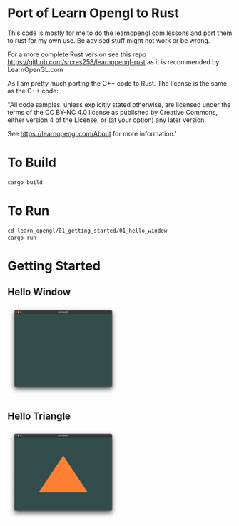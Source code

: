 # Port of Learn Opengl to Rust

This code is mostly for me to do the learnopengl.com lessons and port them to rust for my own use. Be advised stuff might not work or be wrong.

For a more complete Rust version see this repo https://github.com/srcres258/learnopengl-rust as it is recommended by LearnOpenGL.com

As I am pretty much porting the C++ code to Rust. The license is the same as the C++ code:

"All code samples, unless explicitly stated otherwise, are licensed under the terms of the CC BY-NC 4.0 license as published by Creative Commons, either version 4 of the License, or (at your option) any later version.

See https://learnopengl.com/About for more information.'


# To Build
    cargo build

# To Run
    cd learn_opengl/01_getting_started/01_hello_window
    cargo run


# Getting Started

## Hello Window
<img src="/screenshots/01_hello_window.png" width="250">

## Hello Triangle
<img src="/screenshots/02_hello_triangle.png" width="250">